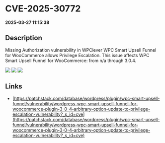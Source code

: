 # CVE-2025-30772

**2025-03-27 11:15:38**

## Description
Missing Authorization vulnerability in WPClever WPC Smart Upsell Funnel for WooCommerce allows Privilege Escalation. This issue affects WPC Smart Upsell Funnel for WooCommerce: from n/a through 3.0.4.

![](https://img.shields.io/static/v1?label=Score&message=8.8&color=red)
![](https://img.shields.io/static/v1?label=Severity&message=HIGH&color=red)
![](https://img.shields.io/static/v1?label=CWE&message=Auth&color=green)

## Links
- [https://patchstack.com/database/wordpress/plugin/wpc-smart-upsell-funnel/vulnerability/wordpress-wpc-smart-upsell-funnel-for-woocommerce-plugin-3-0-4-arbitrary-option-update-to-privilege-escalation-vulnerability?_s_id=cve](https://patchstack.com/database/wordpress/plugin/wpc-smart-upsell-funnel/vulnerability/wordpress-wpc-smart-upsell-funnel-for-woocommerce-plugin-3-0-4-arbitrary-option-update-to-privilege-escalation-vulnerability?_s_id=cve)
